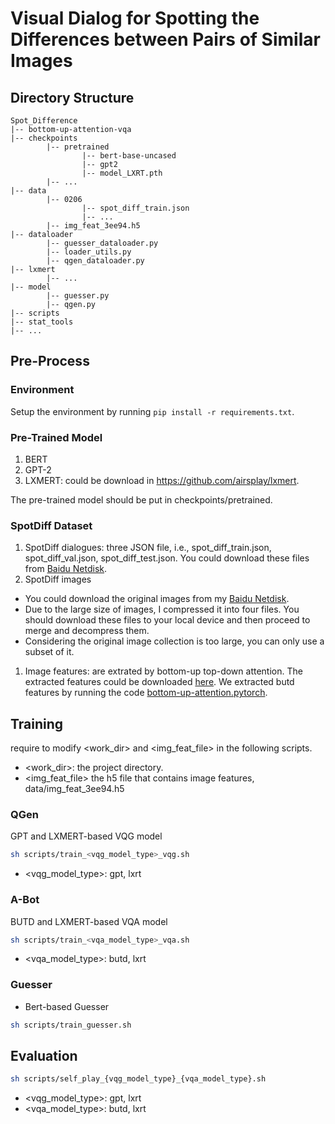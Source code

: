 # Visual Dialog for Spotting the Differences between Pairs of Similar Images

## Directory Structure

```
Spot_Difference
|-- bottom-up-attention-vqa
|-- checkpoints
		|-- pretrained
				|-- bert-base-uncased
				|-- gpt2
				|-- model_LXRT.pth
		|-- ...
|-- data
		|-- 0206
				|-- spot_diff_train.json
				|-- ...
		|-- img_feat_3ee94.h5
|-- dataloader
		|-- guesser_dataloader.py
		|-- loader_utils.py
		|-- qgen_dataloader.py
|-- lxmert
		|-- ...
|-- model
		|-- guesser.py
		|-- qgen.py
|-- scripts
|-- stat_tools
|-- ...
```

## Pre-Process

### Environment
Setup the environment by running `pip install -r requirements.txt`.

### Pre-Trained Model

1. BERT
2. GPT-2
3. LXMERT: could be download in https://github.com/airsplay/lxmert.

The pre-trained model should be put in checkpoints/pretrained.

### SpotDiff Dataset

1. SpotDiff dialogues: three JSON file, i.e., spot_diff_train.json, spot_diff_val.json, spot_diff_test.json. You could download these files from [Baidu Netdisk](https://pan.baidu.com/s/1bAwEReZkj5gIN2rTMh9hRg?pwd=9hqm).
2. SpotDiff images
- You could download the original images from my [Baidu Netdisk](https://pan.baidu.com/s/1XANouRqIX2DaUL2MUq4Dvg?pwd=t38d).
- Due to the large size of images, I compressed it into four files. You should download these files to your local device and then proceed to merge and decompress them.
- Considering the original image collection is too large, you can only use a subset of it.
1. Image features: are extrated by bottom-up top-down attention. The extracted features could be downloaded [here](https://pan.baidu.com/s/16jC7kbPcAGi3JkdZWXkAiQ?pwd=if64). We extracted butd features by running the code [bottom-up-attention.pytorch](https://github.com/MILVLG/bottom-up-attention.pytorch).

## Training

require to modify <work_dir> and <img_feat_file> in the following scripts.

* <work_dir>: the project directory.
* <img_feat_file> the h5 file that contains image features, data/img_feat_3ee94.h5

### QGen

GPT and LXMERT-based VQG model 

```sh
sh scripts/train_<vqg_model_type>_vqg.sh
```

* <vqg_model_type>: gpt, lxrt

### A-Bot

BUTD and LXMERT-based VQA model

```sh
sh scripts/train_<vqa_model_type>_vqa.sh
```

* <vqa_model_type>: butd, lxrt

### Guesser

- Bert-based Guesser

```sh
sh scripts/train_guesser.sh
```

## Evaluation

```sh
sh scripts/self_play_{vqg_model_type}_{vqa_model_type}.sh
```

* <vqg_model_type>: gpt, lxrt
* <vqa_model_type>: butd, lxrt

